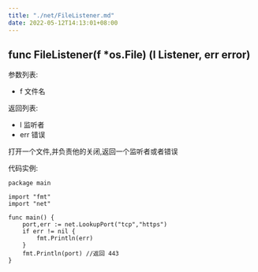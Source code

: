 ```yaml
---
title: "./net/FileListener.md"
date: 2022-05-12T14:13:01+08:00
---
```

## func FileListener(f *os.File) (l Listener, err error)

参数列表:

- f 文件名

返回列表:

- l 监听者
- err 错误

打开一个文件,并负责他的关闭,返回一个监听者或者错误

代码实例:

	package main
	
	import "fmt"
	import "net"
	
	func main() {
		port,err := net.LookupPort("tcp","https")
		if err != nil {
			fmt.Println(err)
		}
		fmt.Println(port) //返回 443
	}